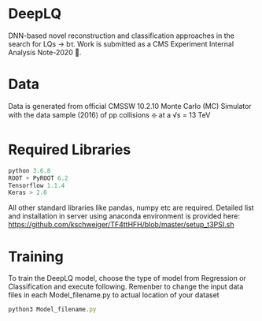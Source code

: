 # DeepLQ
DNN-based novel reconstruction and classification approaches in the search for LQs → bτ. Work is submitted as a CMS Experiment Internal Analysis Note-2020 :page_facing_up:. 

# Data
Data is generated from official CMSSW 10.2.10  Monte Carlo (MC) Simulator with the data sample (2016) of pp collisions :sparkle: at a √s = 13 TeV


# Required Libraries
```js
python 3.6.8
ROOT + PyROOT 6.2
Tensorflow 1.1.4
Keras > 2.0
```
All other standard libraries like pandas, numpy etc are required. Detailed list and installation in server using anaconda environment is provided here: https://github.com/kschweiger/TF4ttHFH/blob/master/setup_t3PSI.sh

# Training
To train the DeepLQ model, choose the type of model from Regression or Classification and execute following. Remenber to change the input data files in each Model_filename.py to actual location of your dataset
```js
python3 Model_filename.py
```
